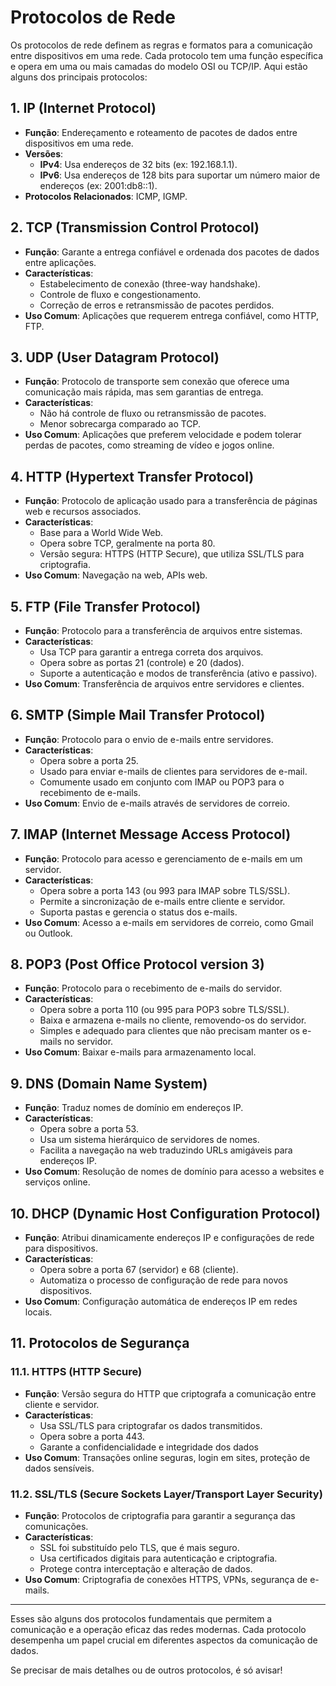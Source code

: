 # Protocolos de Rede

Os protocolos de rede definem as regras e formatos para a comunicação entre dispositivos em uma rede. Cada protocolo tem uma função específica e opera em uma ou mais camadas do modelo OSI ou TCP/IP. Aqui estão alguns dos principais protocolos:

## 1. IP (Internet Protocol)

- **Função**: Endereçamento e roteamento de pacotes de dados entre dispositivos em uma rede.
- **Versões**: 
  - **IPv4**: Usa endereços de 32 bits (ex: 192.168.1.1).
  - **IPv6**: Usa endereços de 128 bits para suportar um número maior de endereços (ex: 2001:db8::1).
- **Protocolos Relacionados**: ICMP, IGMP.

## 2. TCP (Transmission Control Protocol)

- **Função**: Garante a entrega confiável e ordenada dos pacotes de dados entre aplicações.
- **Características**: 
  - Estabelecimento de conexão (three-way handshake).
  - Controle de fluxo e congestionamento.
  - Correção de erros e retransmissão de pacotes perdidos.
- **Uso Comum**: Aplicações que requerem entrega confiável, como HTTP, FTP.

## 3. UDP (User Datagram Protocol)

- **Função**: Protocolo de transporte sem conexão que oferece uma comunicação mais rápida, mas sem garantias de entrega.
- **Características**: 
  - Não há controle de fluxo ou retransmissão de pacotes.
  - Menor sobrecarga comparado ao TCP.
- **Uso Comum**: Aplicações que preferem velocidade e podem tolerar perdas de pacotes, como streaming de vídeo e jogos online.

## 4. HTTP (Hypertext Transfer Protocol)

- **Função**: Protocolo de aplicação usado para a transferência de páginas web e recursos associados.
- **Características**: 
  - Base para a World Wide Web.
  - Opera sobre TCP, geralmente na porta 80.
  - Versão segura: HTTPS (HTTP Secure), que utiliza SSL/TLS para criptografia.
- **Uso Comum**: Navegação na web, APIs web.

## 5. FTP (File Transfer Protocol)

- **Função**: Protocolo para a transferência de arquivos entre sistemas.
- **Características**: 
  - Usa TCP para garantir a entrega correta dos arquivos.
  - Opera sobre as portas 21 (controle) e 20 (dados).
  - Suporte a autenticação e modos de transferência (ativo e passivo).
- **Uso Comum**: Transferência de arquivos entre servidores e clientes.

## 6. SMTP (Simple Mail Transfer Protocol)

- **Função**: Protocolo para o envio de e-mails entre servidores.
- **Características**: 
  - Opera sobre a porta 25.
  - Usado para enviar e-mails de clientes para servidores de e-mail.
  - Comumente usado em conjunto com IMAP ou POP3 para o recebimento de e-mails.
- **Uso Comum**: Envio de e-mails através de servidores de correio.

## 7. IMAP (Internet Message Access Protocol)

- **Função**: Protocolo para acesso e gerenciamento de e-mails em um servidor.
- **Características**: 
  - Opera sobre a porta 143 (ou 993 para IMAP sobre TLS/SSL).
  - Permite a sincronização de e-mails entre cliente e servidor.
  - Suporta pastas e gerencia o status dos e-mails.
- **Uso Comum**: Acesso a e-mails em servidores de correio, como Gmail ou Outlook.

## 8. POP3 (Post Office Protocol version 3)

- **Função**: Protocolo para o recebimento de e-mails do servidor.
- **Características**: 
  - Opera sobre a porta 110 (ou 995 para POP3 sobre TLS/SSL).
  - Baixa e armazena e-mails no cliente, removendo-os do servidor.
  - Simples e adequado para clientes que não precisam manter os e-mails no servidor.
- **Uso Comum**: Baixar e-mails para armazenamento local.

## 9. DNS (Domain Name System)

- **Função**: Traduz nomes de domínio em endereços IP.
- **Características**: 
  - Opera sobre a porta 53.
  - Usa um sistema hierárquico de servidores de nomes.
  - Facilita a navegação na web traduzindo URLs amigáveis para endereços IP.
- **Uso Comum**: Resolução de nomes de domínio para acesso a websites e serviços online.

## 10. DHCP (Dynamic Host Configuration Protocol)

- **Função**: Atribui dinamicamente endereços IP e configurações de rede para dispositivos.
- **Características**: 
  - Opera sobre a porta 67 (servidor) e 68 (cliente).
  - Automatiza o processo de configuração de rede para novos dispositivos.
- **Uso Comum**: Configuração automática de endereços IP em redes locais.

## 11. Protocolos de Segurança

### 11.1. HTTPS (HTTP Secure)

- **Função**: Versão segura do HTTP que criptografa a comunicação entre cliente e servidor.
- **Características**: 
  - Usa SSL/TLS para criptografar os dados transmitidos.
  - Opera sobre a porta 443.
  - Garante a confidencialidade e integridade dos dados
- **Uso Comum**: Transações online seguras, login em sites, proteção de dados sensíveis.

### 11.2. SSL/TLS (Secure Sockets Layer/Transport Layer Security)

- **Função**: Protocolos de criptografia para garantir a segurança das comunicações.
- **Características**: 
  - SSL foi substituído pelo TLS, que é mais seguro.
  - Usa certificados digitais para autenticação e criptografia.
  - Protege contra interceptação e alteração de dados.
- **Uso Comum**: Criptografia de conexões HTTPS, VPNs, segurança de e-mails.

---

Esses são alguns dos protocolos fundamentais que permitem a comunicação e a operação eficaz das redes modernas. Cada protocolo desempenha um papel crucial em diferentes aspectos da comunicação de dados.

Se precisar de mais detalhes ou de outros protocolos, é só avisar!
